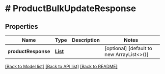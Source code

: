 # # ProductBulkUpdateResponse


## Properties 


Name | Type | Description | Notes
------------ | ------------- | ------------- | -------------
**productResponse**| [**List<ProductBulkUpdateResponseResponse>**](ProductBulkUpdateResponseResponse.md) |   | [optional] [default to new ArrayList<>()]


[[Back to Model list]](../../README.md#models) [[Back to API list]](../../README.md#endpoints) [[Back to README]](../../README.md)

